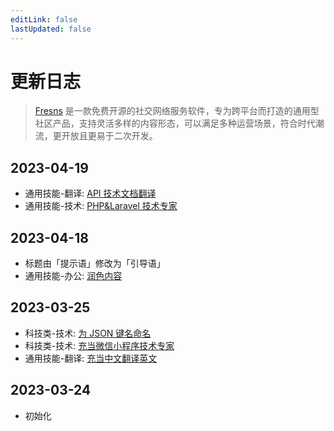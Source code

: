 ```yaml
---
editLink: false
lastUpdated: false
---
```


# 更新日志

> [Fresns](https://fresns.cn) 是一款免费开源的社交网络服务软件，专为跨平台而打造的通用型社区产品，支持灵活多样的内容形态，可以满足多种运营场景，符合时代潮流，更开放且更易于二次开发。

## 2023-04-19

- 通用技能-翻译: [API 技术文档翻译](general/translation.md#api-技术文档翻译)
- 通用技能-技术: [PHP&Laravel 技术专家](it/technology.md#php-laravel-技术专家)

## 2023-04-18

- 标题由「提示语」修改为「引导语」
- 通用技能-办公: [润色内容](general/office.md#润色内容)

## 2023-03-25

- 科技类-技术: [为 JSON 键名命名](it/technology.md#为-json-键名命名)
- 科技类-技术: [充当微信小程序技术专家](it/technology.md#充当微信小程序技术专家)
- 通用技能-翻译: [充当中文翻译英文](general/translation.md#充当中文翻译英文)

## 2023-03-24

- 初始化
